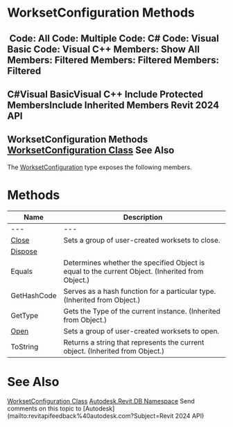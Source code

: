 # WorksetConfiguration Methods

﻿
 Code: All Code: Multiple Code: C# Code: Visual Basic Code: Visual C++  Members: Show All Members: Filtered Members: Filtered Members: Filtered   
---  
C#Visual BasicVisual C++
Include Protected MembersInclude Inherited Members
Revit 2024 API  
---  
WorksetConfiguration Methods  
[WorksetConfiguration Class](eefef6f4-0892-4bb5-8840-5e99aebc65c9.md "WorksetConfiguration Class") See Also  
---  
The [WorksetConfiguration](eefef6f4-0892-4bb5-8840-5e99aebc65c9.md "WorksetConfiguration Class") type exposes the following members.
# Methods
| Name | Description |
| --- | --- |
| --- | --- | --- |
| [Close](1e4d95c3-ced8-97a9-eff6-ee0752d87d37.md "Close Method") | Sets a group of user-created worksets to close. |
| [Dispose](040f87de-fda8-289a-16af-03d57e08fdfc.md "Dispose Method") |
| Equals | Determines whether the specified Object is equal to the current Object. (Inherited from Object.) |
| GetHashCode | Serves as a hash function for a particular type.  (Inherited from Object.) |
| GetType | Gets the Type of the current instance. (Inherited from Object.) |
| [Open](6fd8d399-0b42-784d-5863-cc6618499ad8.md "Open Method") | Sets a group of user-created worksets to open. |
| ToString | Returns a string that represents the current object. (Inherited from Object.) |

# See Also
[WorksetConfiguration Class](eefef6f4-0892-4bb5-8840-5e99aebc65c9.md "WorksetConfiguration Class")
[Autodesk.Revit.DB Namespace](87546ba7-461b-c646-cbb1-2cb8f5bff8b2.md "Autodesk.Revit.DB Namespace")
Send comments on this topic to [Autodesk](mailto:revitapifeedback%40autodesk.com?Subject=Revit 2024 API)